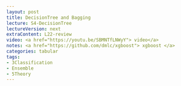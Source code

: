```yaml
---
layout: post
title: DecisionTree and Bagging
lecture: S4-DecisionTree
lectureVersion: next
extraContent: L22-review  
video: <a href="https://youtu.be/SBMNTfLNWyY"> video</a> 
notes: <a href="https://github.com/dmlc/xgboost"> xgboost </a> 
categories: tabular
tags:
- 3Classification
- Ensemble
- 5Theory
---
```

